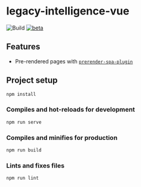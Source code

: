 # legacy-intelligence-vue

![Build](https://github.com/ksevelyar/legacy-intelligence-vue/workflows/Build/badge.svg) [![beta](https://img.shields.io/npm/v/vue/next.svg)](https://www.npmjs.com/package/vue/v/next)

## Features

- Pre-rendered pages with [`prerender-spa-plugin`](https://github.com/chrisvfritz/prerender-spa-plugin)

## Project setup

```sh
npm install
```

### Compiles and hot-reloads for development

```sh
npm run serve
```

### Compiles and minifies for production

```sh
npm run build
```

### Lints and fixes files

```sh
npm run lint
```
